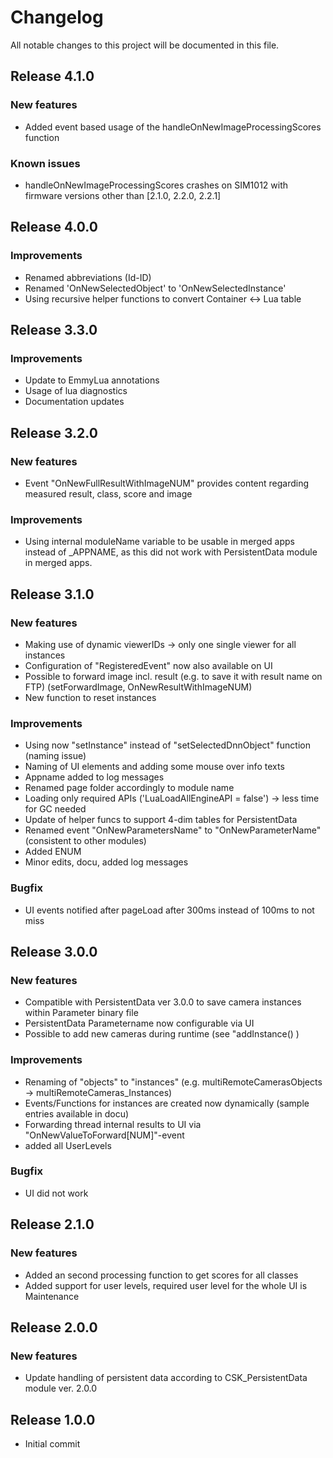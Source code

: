 # Changelog
All notable changes to this project will be documented in this file.

## Release 4.1.0

### New features
- Added event based usage of the handleOnNewImageProcessingScores function

### Known issues
- handleOnNewImageProcessingScores crashes on SIM1012 with firmware versions other than [2.1.0, 2.2.0, 2.2.1]

## Release 4.0.0

### Improvements
- Renamed abbreviations (Id-ID)
- Renamed 'OnNewSelectedObject' to 'OnNewSelectedInstance'
- Using recursive helper functions to convert Container <-> Lua table

## Release 3.3.0

### Improvements
- Update to EmmyLua annotations
- Usage of lua diagnostics
- Documentation updates

## Release 3.2.0

### New features
- Event "OnNewFullResultWithImageNUM" provides content regarding measured result, class, score and image

### Improvements
- Using internal moduleName variable to be usable in merged apps instead of _APPNAME, as this did not work with PersistentData module in merged apps.

## Release 3.1.0

### New features
- Making use of dynamic viewerIDs -> only one single viewer for all instances
- Configuration of "RegisteredEvent" now also available on UI
- Possible to forward image incl. result (e.g. to save it with result name on FTP) (setForwardImage, OnNewResultWithImageNUM)
- New function to reset instances

### Improvements
- Using now "setInstance" instead of "setSelectedDnnObject" function (naming issue)
- Naming of UI elements and adding some mouse over info texts
- Appname added to log messages
- Renamed page folder accordingly to module name
- Loading only required APIs ('LuaLoadAllEngineAPI = false') -> less time for GC needed
- Update of helper funcs to support 4-dim tables for PersistentData
- Renamed event "OnNewParametersName" to "OnNewParameterName" (consistent to other modules)
- Added ENUM
- Minor edits, docu, added log messages

### Bugfix
- UI events notified after pageLoad after 300ms instead of 100ms to not miss

## Release 3.0.0

### New features
- Compatible with PersistentData ver 3.0.0 to save camera instances within Parameter binary file
- PersistentData Parametername now configurable via UI
- Possible to add new cameras during runtime (see "addInstance() )

### Improvements
- Renaming of "objects" to "instances" (e.g. multiRemoteCamerasObjects -> multiRemoteCameras_Instances)
- Events/Functions for instances are created now dynamically (sample entries available in docu)
- Forwarding thread internal results to UI via "OnNewValueToForward[NUM]"-event
- added all UserLevels

### Bugfix
- UI did not work

## Release 2.1.0

### New features
- Added an second processing function to get scores for all classes
- Added support for user levels, required user level for the whole UI is Maintenance

## Release 2.0.0

### New features
- Update handling of persistent data according to CSK_PersistentData module ver. 2.0.0

## Release 1.0.0
- Initial commit
